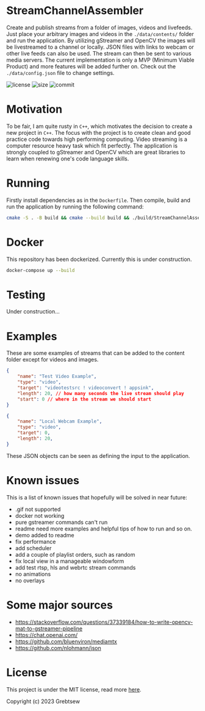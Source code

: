# StreamChannelAssembler
 Create and publish streams from a folder of images, videos and livefeeds. Just place your arbitrary images and videos in the `./data/contents/` folder and run the application. By utilizing gStreamer and OpenCV the images will be livestreamed to a channel or locally. JSON files with links to webcam or other live feeds can also be used. The stream can then be sent to various media servers. The current implementation is only a MVP (Minimum Viable Product) and more features will be added further on. Check out the `./data/config.json` file to change settings.

![license](https://img.shields.io/github/license/grebtsew/StreamChannelAssembler)
![size](https://img.shields.io/github/repo-size/grebtsew/StreamChannelAssembler)
![commit](https://img.shields.io/github/last-commit/grebtsew/StreamChannelAssembler)


# Motivation
To be fair, I am quite rusty in `C++`, which motivates the decision to create a new project in `C++`. The focus with the project is to create clean and good practice code towards high performing computing. Video streaming is a computer resource heavy task which fit perfectly. The application is strongly coupled to gStreamer and OpenCV which are great libraries to learn when renewing one's code language skills.

# Running
Firstly install dependencies as in the `Dockerfile`.
Then compile, build and run the application by running the following command:
```bash
cmake -S . -B build && cmake --build build && ./build/StreamChannelAssembler
```

# Docker
This repository has been dockerized. Currently this is under construction.

```bash
docker-compose up --build
```

# Testing

Under construction...

# Examples

These are some examples of streams that can be added to the content folder except for videos and images.

```json
{
    "name": "Test Video Example",
    "type": "video",
    "target": "videotestsrc ! videoconvert ! appsink",
    "length": 20, // how many seconds the live stream should play
    "start": 0 // where in the stream we should start
}
```

```json
{
    "name": "Local Webcam Example",
    "type": "video",
    "target": 0,
    "length": 20,
}
```
These JSON objects can be seen as defining the input to the application.




# Known issues

This is a list of known issues that hopefully will be solved in near future:

* .gif not supported
* docker not working
* pure gstreamer commands can't run
* readme need more examples and helpful tips of how to run and so on.
* demo added to readme
* fix performance
* add scheduler
* add a couple of playlist orders, such as random
* fix local view in a manageable windowform
* add test rtsp, hls and webrtc stream commands
* no animations
* no overlays


# Some major sources

* https://stackoverflow.com/questions/37339184/how-to-write-opencv-mat-to-gstreamer-pipeline
* https://chat.openai.com/
* https://github.com/bluenviron/mediamtx
* https://github.com/nlohmann/json



# License

This project is under the MIT license, read more [here](/LICENSE).

Copyright (c) 2023 Grebtsew
